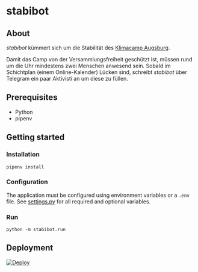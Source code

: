 # stabibot
## About
*stabibot* kümmert sich um die Stabilität des [Klimacamp Augsburg](https://klimacamp-augsburg.de).

Damit das Camp von der Versammlungsfreiheit geschützt ist, müssen rund um die Uhr mindestens zwei Menschen anwesend sein. Sobald im Schichtplan (einem Online-Kalender) Lücken sind, schreibt *stabibot* über Telegram ein paar Aktivisti an um diese zu füllen.

## Prerequisites
- Python
- pipenv

## Getting started
### Installation

    pipenv install

### Configuration
The application must be configured using environment variables or a `.env` file. See [settings.py](stabibot/settings.py) for all required and optional variables.

### Run

    python -m stabibot.run

## Deployment

[![Deploy](https://www.herokucdn.com/deploy/button.svg)](https://heroku.com/deploy)
